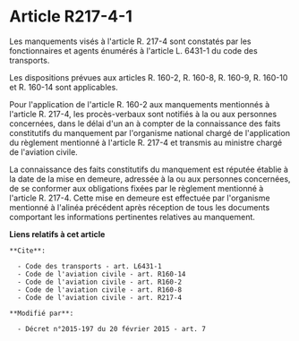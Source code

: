 # Article R217-4-1

Les manquements visés à l'article R. 217-4 sont constatés par les fonctionnaires et agents énumérés à l'article L. 6431-1 du
code des transports. 

Les dispositions prévues aux articles R. 160-2, R. 160-8, R. 160-9, R. 160-10 et R. 160-14 sont applicables. 

Pour l'application de l'article R. 160-2 aux manquements mentionnés à l'article R. 217-4, les procès-verbaux sont notifiés à
la ou aux personnes concernées, dans le délai d'un an à compter de la connaissance des faits constitutifs du manquement par
l'organisme national chargé de l'application du règlement mentionné à l'article R. 217-4 et transmis au ministre chargé de
l'aviation civile. 

La connaissance des faits constitutifs du manquement est réputée établie à la date de la mise en demeure, adressée à la ou
aux personnes concernées, de se conformer aux obligations fixées par le règlement mentionné à l'article R. 217-4. Cette mise
en demeure est effectuée par l'organisme mentionné à l'alinéa précédent après réception de tous les documents comportant les
informations pertinentes relatives au manquement.

**Liens relatifs à cet article**

	**Cite**:

	  - Code des transports - art. L6431-1
	  - Code de l'aviation civile - art. R160-14
	  - Code de l'aviation civile - art. R160-2
	  - Code de l'aviation civile - art. R160-8
	  - Code de l'aviation civile - art. R217-4

	**Modifié par**:

	  - Décret n°2015-197 du 20 février 2015 - art. 7
